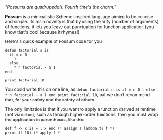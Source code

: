 *"Possums are quadrupedals. Fourth time's the charm."*

**Possum** is a minimalistic Scheme-inspired language aiming to be concise and simple. Its main novelty is that by using the arity (number of arguments) of functions, it lets you leave out punctuation for function application (you know that's cool because it rhymes!)

Here's a quick example of Possum code for you:

    defun factorial n is
      if = n 0
        1
      else
        * n factorial - n 1
    end
    
    print factorial 10
    
You could write this on one line, as `defun factorial n is if = n 0 1 else * n factorial - n 1 end print factorial 10`, but we don't recommend that, for your safety and the safety of others.

The only limitation is that if you want to apply a function derived at runtime (not via `defun`), such as through higher-order functions, then you must wrap the application in parentheses, like this:

    def f -> x is + 1 x end (* assign a lambda to f *)
    print (f 10) (* apply f *)
    